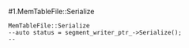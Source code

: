 #1.MemTableFile::Serialize

```
MemTableFile::Serialize
--auto status = segment_writer_ptr_->Serialize();
--
```